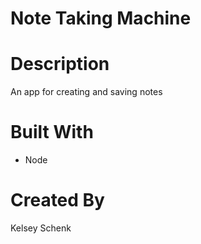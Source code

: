 # Note Taking Machine

# Description
An app for creating and saving notes

# Built With
* Node

# Created By
Kelsey Schenk
